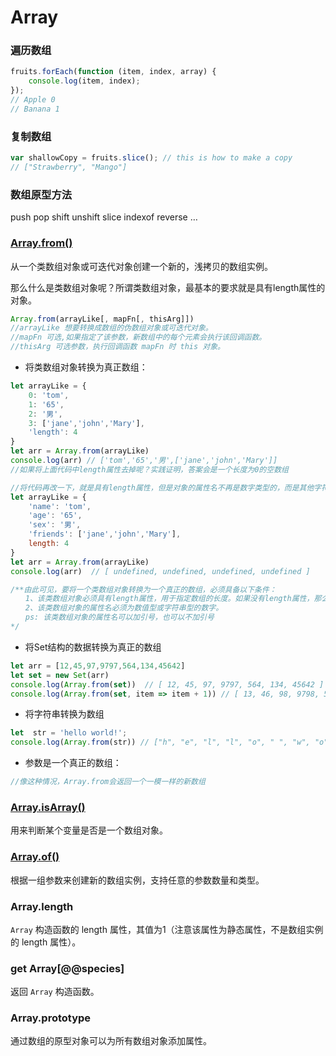 # Array

### 遍历数组

```js
fruits.forEach(function (item, index, array) {
    console.log(item, index);
});
// Apple 0
// Banana 1
```



### 复制数组

```js
var shallowCopy = fruits.slice(); // this is how to make a copy
// ["Strawberry", "Mango"]
```



### 数组原型方法

push pop shift unshift slice indexof reverse …



### [Array.from()](https://developer.mozilla.org/zh-CN/docs/Web/JavaScript/Reference/Global_Objects/Array/from)

从一个类数组对象或可迭代对象创建一个新的，浅拷贝的数组实例。

那么什么是类数组对象呢？所谓类数组对象，最基本的要求就是具有length属性的对象。

```js
Array.from(arrayLike[, mapFn[, thisArg]])
//arrayLike	想要转换成数组的伪数组对象或可迭代对象。
//mapFn 可选,如果指定了该参数，新数组中的每个元素会执行该回调函数。
//thisArg 可选参数，执行回调函数 mapFn 时 this 对象。
```

- 将类数组对象转换为真正数组：

```js
let arrayLike = {
    0: 'tom', 
    1: '65',
    2: '男',
    3: ['jane','john','Mary'],
    'length': 4
}
let arr = Array.from(arrayLike)
console.log(arr) // ['tom','65','男',['jane','john','Mary']]
//如果将上面代码中length属性去掉呢？实践证明，答案会是一个长度为0的空数组

//将代码再改一下，就是具有length属性，但是对象的属性名不再是数字类型的，而是其他字符串型的
let arrayLike = {
    'name': 'tom', 
    'age': '65',
    'sex': '男',
    'friends': ['jane','john','Mary'],
    length: 4
}
let arr = Array.from(arrayLike)
console.log(arr)  // [ undefined, undefined, undefined, undefined ]

/**由此可见，要将一个类数组对象转换为一个真正的数组，必须具备以下条件：
　　1、该类数组对象必须具有length属性，用于指定数组的长度。如果没有length属性，那么转换后的数组是一个空数组。
　　2、该类数组对象的属性名必须为数值型或字符串型的数字。
　　ps: 该类数组对象的属性名可以加引号，也可以不加引号
*/
```

- 将Set结构的数据转换为真正的数组

```js
let arr = [12,45,97,9797,564,134,45642]
let set = new Set(arr)
console.log(Array.from(set))  // [ 12, 45, 97, 9797, 564, 134, 45642 ]
console.log(Array.from(set, item => item + 1)) // [ 13, 46, 98, 9798, 565, 135, 45643 ]
```

- 将字符串转换为数组

```js
let  str = 'hello world!';
console.log(Array.from(str)) // ["h", "e", "l", "l", "o", " ", "w", "o", "r", "l", "d", "!"]
```

- 参数是一个真正的数组：

```js
//像这种情况，Array.from会返回一个一模一样的新数组
```




### [Array.isArray()]()

用来判断某个变量是否是一个数组对象。

### [Array.of()]()

根据一组参数来创建新的数组实例，支持任意的参数数量和类型。



### Array.length

`Array` 构造函数的 length 属性，其值为1（注意该属性为静态属性，不是数组实例的 length 属性）。

### get Array[@@species]

返回 `Array` 构造函数。

### Array.prototype

通过数组的原型对象可以为所有数组对象添加属性。

